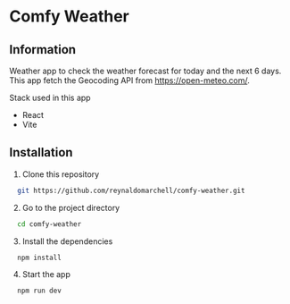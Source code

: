 # Comfy Weather

## Information

Weather app to check the weather forecast for today and the next 6 days. This app fetch the Geocoding API from https://open-meteo.com/.

Stack used in this app

- React
- Vite

## Installation

1. Clone this repository

```bash
  git https://github.com/reynaldomarchell/comfy-weather.git
```

2.  Go to the project directory

```bash
  cd comfy-weather
```

3. Install the dependencies

```bash
  npm install
```

4. Start the app

```bash
  npm run dev
```

